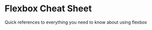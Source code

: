 Flexbox Cheat Sheet
===================

Quick references to everything you need to know about using flexbox 
